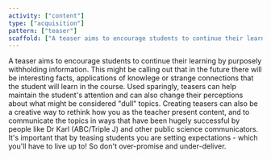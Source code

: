 ```yaml
---
activity: ["content"]
type: ["acquisition"]
pattern: ["teaser"]
scaffold: ["A teaser aims to encourage students to continue their learning by purposely withholding information. This might be calling out that in the future there will be interesting facts, applications of knowlege or strange connections that the student will learn in the course. Used sparingly, teasers can help maintain the student's attention and can also change their perceptions about what might be considered 'dull' topics. Creating teasers can also be a creative way to rethink how you as the teacher present content, and to communicate the topics in ways that have been hugely successful by people like Dr Karl (ABC/Triple J) and other public science communicators. It's important that by teasing students you are setting expectations - which you'll have to live up to! So don't over-promise and under-deliver. "]
---
```


A teaser aims to encourage students to continue their learning by purposely withholding information. This might be calling out that in the future there will be interesting facts, applications of knowlege or strange connections that the student will learn in the course. Used sparingly, teasers can help maintain the student's attention and can also change their perceptions about what might be considered "dull" topics. Creating teasers can also be a creative way to rethink how you as the teacher present content, and to communicate the topics in ways that have been hugely successful by people like Dr Karl (ABC/Triple J) and other public science communicators. It's important that by teasing students you are setting expectations - which you'll have to live up to! So don't over-promise and under-deliver.
